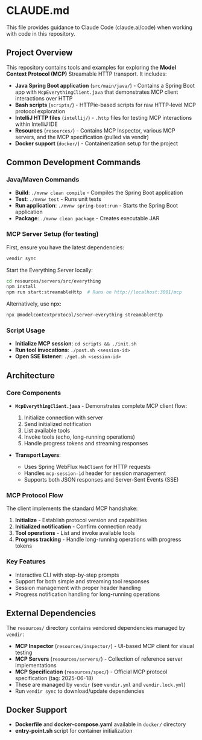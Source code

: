 # CLAUDE.md

This file provides guidance to Claude Code (claude.ai/code) when working with code in this repository.

## Project Overview

This repository contains tools and examples for exploring the **Model Context Protocol (MCP)** Streamable HTTP transport. It includes:

- **Java Spring Boot application** (`src/main/java/`) - Contains a Spring Boot app with `McpEverythingClient.java` that demonstrates MCP client interactions over HTTP
- **Bash scripts** (`scripts/`) - HTTPie-based scripts for raw HTTP-level MCP protocol exploration
- **IntelliJ HTTP files** (`intellij/`) - `.http` files for testing MCP interactions within IntelliJ IDE
- **Resources** (`resources/`) - Contains MCP Inspector, various MCP servers, and the MCP specification (pulled via vendir)
- **Docker support** (`docker/`) - Containerization setup for the project

## Common Development Commands

### Java/Maven Commands
- **Build**: `./mvnw clean compile` - Compiles the Spring Boot application
- **Test**: `./mvnw test` - Runs unit tests
- **Run application**: `./mvnw spring-boot:run` - Starts the Spring Boot application
- **Package**: `./mvnw clean package` - Creates executable JAR

### MCP Server Setup (for testing)
First, ensure you have the latest dependencies:
```bash
vendir sync
```

Start the Everything Server locally:
```bash
cd resources/servers/src/everything
npm install
npm run start:streamableHttp  # Runs on http://localhost:3001/mcp
```

Alternatively, use npx:
```bash
npx @modelcontextprotocol/server-everything streamableHttp
```

### Script Usage
- **Initialize MCP session**: `cd scripts && ./init.sh`
- **Run tool invocations**: `./post.sh <session-id>`
- **Open SSE listener**: `./get.sh <session-id>`

## Architecture

### Core Components
- **`McpEverythingClient.java`** - Demonstrates complete MCP client flow:
  1. Initialize connection with server
  2. Send initialized notification  
  3. List available tools
  4. Invoke tools (echo, long-running operations)
  5. Handle progress tokens and streaming responses

- **Transport Layers**:
  - Uses Spring WebFlux `WebClient` for HTTP requests
  - Handles `mcp-session-id` header for session management
  - Supports both JSON responses and Server-Sent Events (SSE)

### MCP Protocol Flow
The client implements the standard MCP handshake:
1. **Initialize** - Establish protocol version and capabilities
2. **Initialized notification** - Confirm connection ready
3. **Tool operations** - List and invoke available tools
4. **Progress tracking** - Handle long-running operations with progress tokens

### Key Features
- Interactive CLI with step-by-step prompts
- Support for both simple and streaming tool responses
- Session management with proper header handling
- Progress notification handling for long-running operations

## External Dependencies

The `resources/` directory contains vendored dependencies managed by `vendir`:
- **MCP Inspector** (`resources/inspector/`) - UI-based MCP client for visual testing
- **MCP Servers** (`resources/servers/`) - Collection of reference server implementations  
- **MCP Specification** (`resources/spec/`) - Official MCP protocol specification (tag: 2025-06-18)
- These are managed by `vendir` (see `vendir.yml` and `vendir.lock.yml`)
- Run `vendir sync` to download/update dependencies

## Docker Support

- **Dockerfile** and **docker-compose.yaml** available in `docker/` directory
- **entry-point.sh** script for container initialization